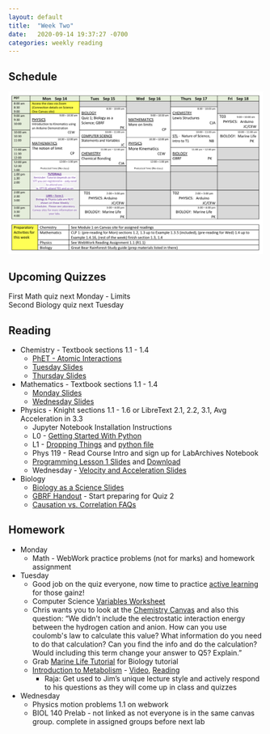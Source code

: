 ```yaml
---
layout: default
title:  "Week Two"
date:   2020-09-14 19:37:27 -0700
categories: weekly reading
---
```

## Schedule

![Week Two Schedule](/assets/w2schedule.jpeg)

## Upcoming Quizzes

First Math quiz next Monday - Limits  
Second Biology quiz next Tuesday

## Reading

- Chemistry - Textbook sections 1.1 - 1.4
	- [PhET - Atomic Interactions](https://phet.colorado.edu/en/simulation/atomic-interactions)
	- [Tuesday Slides](https://canvas.ubc.ca/courses/62920/files/9619744/download?wrap=1)
	- [Thursday Slides](https://canvas.ubc.ca/courses/62920/files/9653726/download?wrap=1)
- Mathematics - Textbook sections 1.1 - 1.4
	- [Monday Slides](https://canvas.ubc.ca/courses/62921/files/9597518/download?wrap=1)
	- [Wednesday Slides](https://canvas.ubc.ca/courses/62921/files/9634262/download?wrap=1)
- Physics - Knight sections 1.1 - 1.6 or LibreText 2.1, 2.2, 3.1, Avg Acceleration in 3.3
	- Jupyter Notebook Installation Instructions
	- L0 - [Getting Started With Python](https://canvas.ubc.ca/courses/62922/files/9549837/download)
	- L1 - [Dropping Things](https://canvas.ubc.ca/courses/62922/files/9603717/download) and [python file](https://canvas.ubc.ca/courses/62922/files/9573700/download?wrap=1)
	- Phys 119 - Read Course Intro and sign up for LabArchives Notebook
	- [Programming Lesson 1 Slides](https://canvas.ubc.ca/courses/62922/files/9603717/download) and [Download](https://canvas.ubc.ca/courses/62922/files/9615729/download?wrap=1)
	- Wednesday - [Velocity and Acceleration Slides](https://canvas.ubc.ca/courses/62922/files/9640621/download)
- Biology 
	- [Biology as a Science Slides](https://canvas.ubc.ca/courses/62806/files/9211258/download?wrap=1)
	- [GBRF Handout](https://canvas.ubc.ca/courses/62806/files/9176463/download?wrap=1) - Start preparing for Quiz 2
	- [Causation vs. Correlation FAQs](https://canvas.ubc.ca/courses/62806/files/9211258/download?wrap=1) 

## Homework
- Monday
	- Math - WebWork practice problems (not for marks) and homework assignment 
- Tuesday
	- Good job on the quiz everyone, now time to practice [active learning](https://canvas.ubc.ca/courses/62806/files/9211258/download?wrap=1) for those gainz!
	- Computer Science [Variables Worksheet](https://canvas.ubc.ca/courses/62922/files/9615729/download?wrap=1)
	- Chris wants you to look at the [Chemistry Canvas](https://canvas.ubc.ca/courses/62920) and also this question: “We didn't include the electrostatic interaction energy between the hydrogen cation and anion.  How can you use coulomb's law to calculate this value?  What information do you need to do that calculation?  Can you find the info and do the calculation?  Would including this term change your answer to Q5?  Explain.”
	- Grab [Marine Life Tutorial](https://canvas.ubc.ca/courses/62806/files/9594370/download?wrap=1) for Biology tutorial
	- [Introduction to Metabolism](https://canvas.ubc.ca/courses/62806/pages/introduction-to-metabolism?module_item_id=2377104) - [Video](https://a11224-8407206.cluster222.canvas-user-content.com/courses/11224~62806/files/11224~8407206/course%20files/Overview%20of%20metabolism/Overview%20of%20metabolism%20%28Published%29/index.html?download=1&inline=1&sf_verifier=eyJ0eXAiOiJKV1QiLCJhbGciOiJIUzUxMiJ9.eyJ1c2VyX2lkIjoiMTEyMjQwMDAwMDAwMzkxMzA3Iiwicm9vdF9hY2NvdW50X2lkIjoiMTEyMjQwMDAwMDAwMDAwMDAxIiwib2F1dGhfaG9zdCI6ImNhbnZhcy51YmMuY2EiLCJyZXR1cm5fdXJsIjpudWxsLCJmYWxsYmFja191cmwiOiJodHRwczovL2NhbnZhcy51YmMuY2EvY291cnNlcy82MjgwNi9maWxlcy84NDA3MjA2L2Rvd25sb2FkP2ZhbGxiYWNrX3RzPTE2MDAyMDYxMTkiLCJleHAiOjE2MDAyMDY0MTl9.1-usHJaxKBOgKeZQPjEONqvFbRMsVPb-gcTpwqdv2GjZab2K3RVWa9WdDnt4RGJDQnVU_xvsJN0McD9L7i_Qdw), [Reading](https://www.khanacademy.org/science/high-school-biology/hs-energy-and-transport/hs-introduction-to-metabolism/a/overview-of-metabolism)
		- Raja: Get used to Jim’s unique lecture style and actively respond to his questions as they will come up in class and quizzes
- Wednesday
	- Physics motion problems 1.1 on webwork 
	- BIOL 140 Prelab - not linked as not everyone is in the same canvas group. complete in assigned groups before next lab
